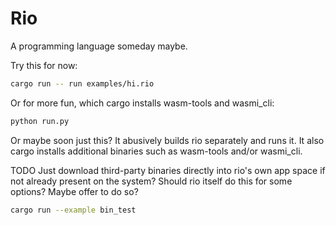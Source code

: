# Rio

A programming language someday maybe.

Try this for now:

```sh
cargo run -- run examples/hi.rio
```

Or for more fun, which cargo installs wasm-tools and wasmi_cli:

```sh
python run.py
```

Or maybe soon just this? It abusively builds rio separately and runs it. It also
cargo installs additional binaries such as wasm-tools and/or wasmi_cli.

TODO Just download third-party binaries directly into rio's own app space if not
already present on the system? Should rio itself do this for some options? Maybe
offer to do so?

```sh
cargo run --example bin_test
```
